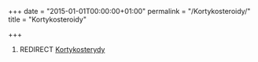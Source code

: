 +++
date = "2015-01-01T00:00:00+01:00"
permalink = "/Kortykosteroidy/"
title = "Kortykosteroidy"

+++

1.  REDIRECT [Kortykosterydy](/atopedia/Kortykosterydy "wikilink")
